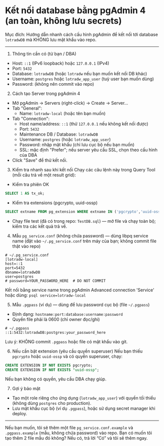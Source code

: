 # Kết nối database bằng pgAdmin 4 (an toàn, không lưu secrets)

Mục đích: Hướng dẫn nhanh cách cấu hình pgAdmin để kết nối tới database `lotradwDB` mà KHÔNG lưu mật khẩu vào repo.

---

1) Thông tin cần có (từ bạn / DBA)
- Host: `::1` (IPv6 loopback) hoặc `127.0.0.1` (IPv4)
- Port: `5432`
- Database: `lotradwDB` (hoặc `lotradw` nếu bạn muốn kết nối DB khác)
- Username: `postgres` hoặc `lotradw_app_user` (tuỳ user bạn muốn dùng)
- Password: (không nên commit vào repo)

2) Cách tạo Server trong pgAdmin 4
- Mở pgAdmin → Servers (right-click) → Create → Server...
- Tab "General":
  - Name: `lotradw-local` (hoặc tên bạn muốn)
- Tab "Connection":
  - Host name/address: `::1` (thử `127.0.0.1` nếu không kết nối được)
  - Port: `5432`
  - Maintenance DB / Database: `lotradwDB`
  - Username: `postgres` (hoặc `lotradw_app_user`)
  - Password: nhập mật khẩu (chỉ lưu cục bộ nếu bạn muốn)
  - SSL: mặc định "Prefer"; nếu server yêu cầu SSL, chọn theo cấu hình của DBA
- Click "Save" để thử kết nối.

3) Kiểm tra nhanh sau khi kết nối
Chạy các câu lệnh này trong Query Tool (mỗi câu trả về một result grid):

- Kiểm tra phiên OK

```sql
SELECT 1 AS tx_ok;
```

- Kiểm tra extensions (pgcrypto, uuid-ossp)

```sql
SELECT extname FROM pg_extension WHERE extname IN ('pgcrypto','uuid-ossp');
```

- Chạy file test (đã có trong repo: `TestDB.sql`) — mở file và chạy toàn bộ; kiểm tra các kết quả trả về.

4) Mẫu `pg_service.conf` (không chứa password) — dùng libpq service name
(đặt vào `~/.pg_service.conf` trên máy của bạn; không commit file thật vào repo)

```
# ~/.pg_service.conf
[lotradw-local]
host=::1
port=5432
dbname=lotradwDB
user=postgres
# password=YOUR_PASSWORD_HERE  # DO NOT COMMIT
```

Kết nối bằng service name trong pgAdmin Advanced connection 'Service' hoặc dùng:
`psql service=lotradw-local`

5) Mẫu `.pgpass` (ví dụ) — dùng để lưu password cục bộ (file `~/.pgpass`)
- Định dạng: `hostname:port:database:username:password`
- Quyền file phải là 0600 (chỉ owner đọc/ghi)

```
# ~/.pgpass
::1:5432:lotradwDB:postgres:your_password_here
```

Lưu ý: KHÔNG commit `.pgpass` hoặc file có mật khẩu vào git.

6) Nếu cần bật extension (yêu cầu quyền superuser)
Nếu bạn thiếu `pgcrypto` hoặc `uuid-ossp` và có quyền superuser, chạy:

```sql
CREATE EXTENSION IF NOT EXISTS pgcrypto;
CREATE EXTENSION IF NOT EXISTS "uuid-ossp";
```

Nếu bạn không có quyền, yêu cầu DBA chạy giúp.

7) Gợi ý bảo mật
- Tạo một role riêng cho ứng dụng (`lotradw_app_user`) với quyền tối thiểu (không dùng `postgres` cho production).
- Lưu mật khẩu cục bộ (ví dụ `.pgpass`), hoặc sử dụng secret manager khi deploy.

---

Nếu bạn muốn, tôi sẽ thêm một file `pg_service.conf.example` và `.pgpass.example` (mẫu, không chứa password) vào repo. Bạn có muốn tôi tạo thêm 2 file mẫu đó không? Nếu có, trả lời “Có” và tôi sẽ thêm ngay.